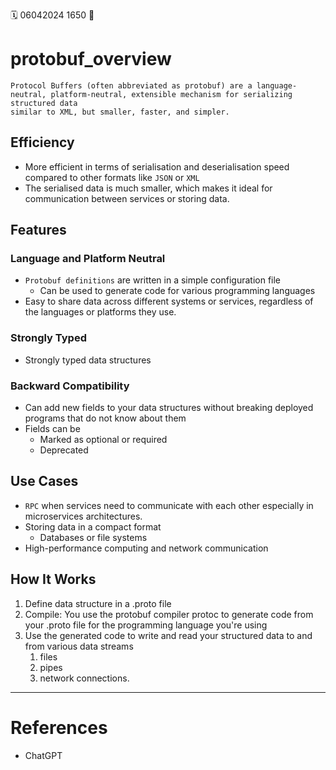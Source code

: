 🗓️ 06042024 1650
📎

# protobuf_overview

```ad-tldr
Protocol Buffers (often abbreviated as protobuf) are a language-neutral, platform-neutral, extensible mechanism for serializing structured data
similar to XML, but smaller, faster, and simpler.
```

## Efficiency

- More efficient in terms of serialisation and deserialisation speed compared to other formats like `JSON` or `XML`
- The serialised data is much smaller, which makes it ideal for communication between services or storing data.

## Features

### Language and Platform Neutral

- `Protobuf definitions` are written in a simple configuration file
  - Can be used to generate code for various programming languages
- Easy to share data across different systems or services, regardless of the languages or platforms they use.

### Strongly Typed

- Strongly typed data structures

### Backward Compatibility

- Can add new fields to your data structures without breaking deployed programs that do not know about them
- Fields can be
  - Marked as optional or required
  - Deprecated

## Use Cases

- `RPC` when services need to communicate with each other especially in microservices architectures.
- Storing data in a compact format
  - Databases or file systems
- High-performance computing and network communication

## How It Works

1. Define data structure in a .proto file
2. Compile: You use the protobuf compiler protoc to generate code from your .proto file for the programming language you're using
3. Use the generated code to write and read your structured data to and from various data streams
   1. files
   2. pipes
   3. network connections.

---

# References

- ChatGPT
